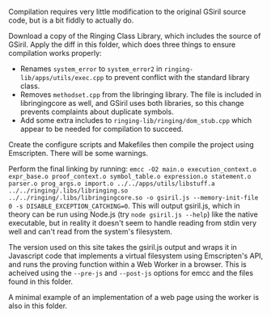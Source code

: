 Compilation requires very little modification to the original GSiril source code,
but is a bit fiddly to actually do.

Download a copy of the Ringing Class Library, which includes the source of GSiril.
Apply the diff in this folder, which does three things to ensure compilation works
properly:

 - Renames `system_error` to `system_error2` in `ringing-lib/apps/utils/exec.cpp` to
   prevent conflict with the standard library class.
 - Removes `methodset.cpp` from the libringing library. The file is included in
   libringingcore as well, and GSiril uses both libraries, so this change prevents
   complaints about duplicate symbols.
 - Add some extra includes to `ringing-lib/ringing/dom_stub.cpp` which appear to be
   needed for compilation to succeed.

Create the configure scripts and Makefiles then compile the project using Emscripten.
There will be some warnings.

Perform the final linking by running: `emcc -O2 main.o execution_context.o expr_base.o proof_context.o symbol_table.o expression.o statement.o parser.o prog_args.o import.o ../../apps/utils/libstuff.a ../../ringing/.libs/libringing.so ../../ringing/.libs/libringingcore.so -o gsiril.js --memory-init-file 0 -s DISABLE_EXCEPTION_CATCHING=0`.
This will output gsiril.js, which in theory can be run using Node.js
(try `node gsiril.js --help`) like the native executable, but in reality it doesn't
seem to handle reading from stdin very well and can't read from the system's
filesystem.

The version used on this site takes the gsiril.js output and wraps it in Javascript
code that implements a virtual filesystem using Emscripten's API, and runs the
proving function within a Web Worker in a browser. This is acheived using the
`--pre-js` and `--post-js` options for emcc and the files found in this folder.

A minimal example of an implementation of a web page using the worker is also in
this folder.
